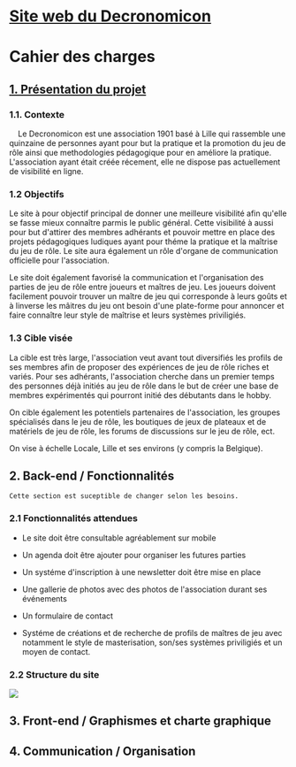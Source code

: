 # <u>Site web du Decronomicon</u>

# Cahier des charges

## <u>1. Présentation du projet</u>

### 1.1. Contexte

    Le Decronomicon est une association 1901 basé à Lille qui rassemble une quinzaine de personnes ayant pour but la pratique et la promotion du jeu de rôle ainsi que methodologies pédagogique pour en améliore la pratique. L'association ayant était créée récement, elle ne dispose pas actuellement de visibilité en ligne. 

### 1.2 Objectifs

Le site à pour objectif principal de donner une meilleure visibilité afin qu'elle se fasse mieux connaître parmis le public général. Cette visibilité à aussi pour but d'attirer des membres adhérants et pouvoir mettre en place des projets pédagogiques ludiques ayant pour théme la pratique et la maîtrise du jeu de rôle. Le site aura également un rôle d'organe de communication officielle pour l'association.

Le site doit également favorisé la communication et l'organisation des parties de jeu de rôle entre joueurs et maîtres de jeu. Les joueurs doivent facilement pouvoir trouver un maître de jeu qui corresponde à leurs goûts et à linverse les mâitres du jeu ont besoin d'une plate-forme pour annoncer et faire connaître leur style de maîtrise et leurs systèmes priviligiés. 

### 1.3 Cible visée

La cible est très large, l'association veut avant tout diversifiés les profils de ses membres afin de proposer des expériences de jeu de rôle riches et variés. Pour ses adhérants, l'association cherche dans un premier temps des personnes déjà initiés au jeu de rôle dans le but de créer une base de membres expérimentés qui pourront initié des débutants dans le hobby. 

On cible également les potentiels partenaires de l'association, les groupes spécialisés dans le jeu de rôle, les boutiques de jeux de plateaux et de matériels de jeu de rôle, les forums de discussions sur le jeu de rôle, ect. 

On vise à échelle Locale, Lille et ses environs (y compris la Belgique).

## 2. Back-end / Fonctionnalités

```
Cette section est suceptible de changer selon les besoins.
```

### 2.1 Fonctionnalités attendues

- Le site doit être consultable agréablement sur mobile

- Un agenda doit être ajouter pour organiser les futures parties

- Un systéme d'inscription à une newsletter doit être mise en place

- Une gallerie de photos avec des photos de l'association durant ses événements

- Un formulaire de contact

- Systéme de créations et de recherche de profils de maîtres de jeu avec notamment le style de masterisation, son/ses systèmes priviligiés et un moyen de contact.



### 2.2 Structure du site

![](/home/benharratbenjamin/Pictures/arborescenceDecro.png)

## 3. Front-end / Graphismes et charte graphique







## 4. Communication / Organisation
